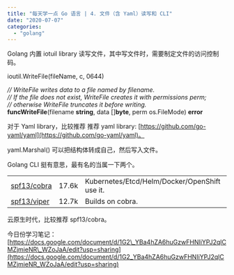 ```yaml
---
title: "每天学一点 Go 语言 | 4. 文件（含 Yaml）读写和 CLI"
date: "2020-07-07"
categories: 
  - "golang"
---
```


Golang 内置 iotuil library 读写文件，其中写文件时，需要制定文件的访问控制码。

ioutil.WriteFile(fileName, c, 0644)

_// WriteFile writes data to a file named by filename._  
_// If the file does not exist, WriteFile creates it with permissions perm;_  
_// otherwise WriteFile truncates it before writing._  
**funcWriteFile**(filename **string**, data \[\]**byte**, perm os.FileMode) **error**

对于 Yaml library，比较推荐 推荐 yaml library: [https://github.com/go-yaml/yaml](https://github.com/go-yaml/yaml)。

yaml.Marshal() 可以把结构体转成自己，然后写入文件。

Golang CLI 挺有意思，最有名的当属一下两个。

<table class=""><tbody><tr><td><a href="https://github.com/spf13/cobra">spf13/cobra</a></td><td>17.6k</td><td>Kubernetes/Etcd/Helm/Docker/OpenShift use it.</td></tr><tr><td><a href="https://github.com/spf13/viper">spf13/viper</a></td><td>12.7k</td><td>Builds on cobra.</td></tr></tbody></table>

云原生时代，比较推荐 spf13/cobra。

今日份学习笔记：[https://docs.google.com/document/d/1G2\_YBa4hZA6huGzwFHNIiYPJ2qlCMZjmieNR\_WZoJaA/edit?usp=sharing](https://docs.google.com/document/d/1G2_YBa4hZA6huGzwFHNIiYPJ2qlCMZjmieNR_WZoJaA/edit?usp=sharing)
